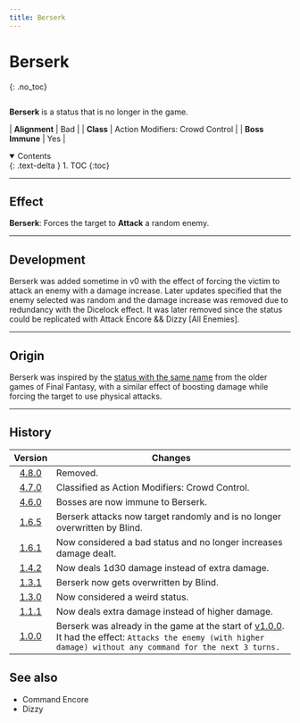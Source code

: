 ```yaml
---
title: Berserk
---
```


# Berserk
{: .no_toc}

<div class="row">
<div class="column content" markdown="1">

**Berserk** is a status that is no longer in the game.

| **Alignment** | Bad |
| **Class** | Action Modifiers: Crowd Control |
| **Boss Immune** | Yes |

</div>
<div class="column toc" markdown="1">
<details open markdown="block">
<summary>
Contents
</summary>
{: .text-delta }
1. TOC
{:toc}
</details>
</div>
</div> 

---

## Effect

**Berserk**: Forces the target to **Attack** a random enemy.

---

## Development

Berserk was added sometime in v0 with the effect of forcing the victim to attack an enemy with a damage increase. Later updates specified that the enemy selected was random and the damage increase was removed due to redundancy with the Dicelock effect. It was later removed since the status could be replicated with Attack Encore && Dizzy [All Enemies].

---

## Origin

Berserk was inspired by the [status with the same name](https://finalfantasy.fandom.com/wiki/Berserk_(status)) from the older games of Final Fantasy, with a similar effect of boosting damage while forcing the target to use physical attacks.

---

## History

| Version | Changes |
| :---: | --- |
| [4.8.0](v4#v4.8.0) | Removed. |
| [4.7.0](v4#v4.7.0) | Classified as Action Modifiers: Crowd Control. |
| [4.6.0](v4#v4.6.0) | Bosses are now immune to Berserk. |
| [1.6.5](v1#v1.6.5) | Berserk attacks now target randomly and is no longer overwritten by Blind. |
| [1.6.1](v1#v1.6.1) | Now considered a bad status and no longer increases damage dealt. |
| [1.4.2](v1#v1.4.2) | Now deals 1d30 damage instead of extra damage. |
| [1.3.1](v1#v1.3.1) | Berserk now gets overwritten by Blind. |
| [1.3.0](v1#v1.3.0) | Now considered a weird status. |
| [1.1.1](v1#v1.1.1) | Now deals extra damage instead of higher damage. |
| [1.0.0](v1#v1.0.0) | Berserk was already in the game at the start of [v1.0.0](v1#v1.0.0). It had the effect: `Attacks the enemy (with higher damage) without any command for the next 3 turns.` |

## See also

- Command Encore
- Dizzy